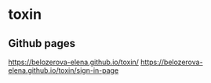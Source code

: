 # toxin

## Github pages
https://belozerova-elena.github.io/toxin/
https://belozerova-elena.github.io/toxin/sign-in-page
